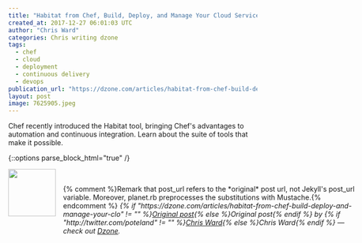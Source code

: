 ```yaml
---
title: "Habitat from Chef, Build, Deploy, and Manage Your Cloud Services"
created_at: 2017-12-27 06:01:03 UTC
author: "Chris Ward"
categories: Chris writing dzone
tags: 
  - chef
  - cloud
  - deployment
  - continuous delivery
  - devops
publication_url: "https://dzone.com/articles/habitat-from-chef-build-deploy-and-manage-your-clo"
layout: post
image: 7625905.jpeg
---
```

Chef recently introduced the Habitat tool, bringing Chef's advantages to automation and continuous integration. Learn about the suite of tools that make it possible.


{::options parse_block_html="true" /}
<div class="author">
   <img src="http://www.rss-specifications.com/rss-spec-rss.gif" style="width: 96px; height: 96;">
   <span style="position: absolute; padding: 32px 15px;">{% comment %}Remark that post_url refers to the *original* post url, not Jekyll's post_url variable. Moreover, planet.rb preprocesses the substitutions with Mustache.{% endcomment %}
      <i>{% if "https://dzone.com/articles/habitat-from-chef-build-deploy-and-manage-your-clo" != "" %}<a href="https://dzone.com/articles/habitat-from-chef-build-deploy-and-manage-your-clo">Original post</a>{% else %}Original post{% endif %} by {% if "http://twitter.com/poteland" != "" %}<a href="http://twitter.com/poteland">Chris Ward</a>{% else %}Chris Ward{% endif %} &mdash; check out <a href="https://dzone.com">Dzone</a>.</i>
  </span>
</div>
